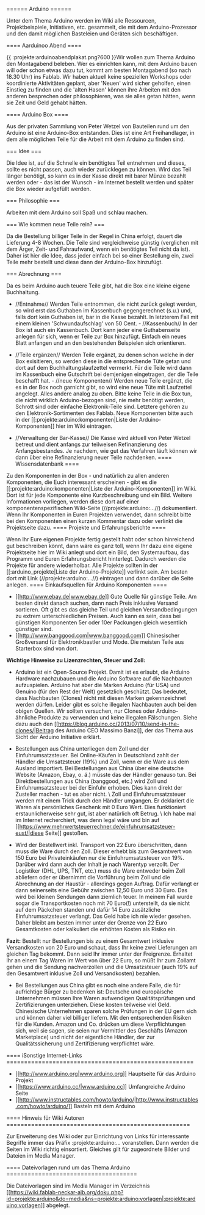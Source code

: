 ====== Arduino ======

Unter dem Thema Arduino werden im Wiki alle Ressourcen, Projektbeispiele, Initiativen, etc. gesammelt, die mit dem Arduino-Prozessor und den damit möglichen Basteleien und Geräten sich beschäftigen.

==== Aarduinoo Abend ====

{{  :projekte:arduinoabendplakat.png?600  }}Wir wollen zum Thema Arduino den Montagabend beleben. Wer es einrichten kann, mit dem Arduino bauen will oder schon etwas dazu tut, kommt am besten Montagabend (so nach 18.30 Uhr) ins Fablab. Wir haben aktuell keine speziellen Workshops oder koordinierte Aktivitäten geplant, aber 'Neuen' wird sicher geholfen, einen Einstieg zu finden und die 'alten Hasen' können ihre Arbeiten mit den anderen besprechen oder philosophieren, was sie alles getan hätten, wenn sie Zeit und Geld gehabt hätten.

==== Arduino Box ====

Aus der privaten Sammlung von Peter Wetzel von Bauteilen rund um den Arduino ist eine Arduino-Box entstanden. Dies ist eine Art Freihandlager, in dem alle möglichen Teile für die Arbeit mit dem Arduino zu finden sind.

=== Idee ===

Die Idee ist, auf die Schnelle ein benötigtes Teil entnehmen und dieses, sollte es nicht passen, auch wieder zurücklegen zu können. Wird das Teil länger benötigt, so kann es in der Kasse direkt mit barer Münze bezahlt werden oder - das ist der Wunsch - im Internet bestellt werden und später die Box wieder aufgefüllt werden.

=== Philosophie ===

Arbeiten mit dem Arduino soll Spaß und schlau machen.

=== Wie kommen neue Teile rein? ===

Da die Bestellung billiger Teile in der Regel in China erfolgt, dauert die Lieferung 4-8 Wochen. Die Teile sind vergleichweise günstig (verglichen mit dem Ärger, Zeit- und Fahraufwand, wenn ein benötigtes Teil nicht da ist). Daher ist hier die Idee, dass jeder einfach bei so einer Bestellung ein, zwei Teile mehr bestellt und diese dann der Arduino-Box hinzufügt.

=== Abrechnung ===

Da es beim Arduino auch teuere Teile gibt, hat die Box eine kleine eigene Buchhaltung.

- //Entnahme// Werden Teile entnommen, die nicht zurück gelegt werden, so wird erst das Guthaben im Kassenbuch gegengerechnet (s.u.) und, falls dort kein Guthaben ist, bar in die Kasse bezahlt. In letzterem Fall mit einem kleinen 'Schwundaufschlag' von 50 Cent. - //Kassenbuch// In der Box ist auch ein Kassenbuch. Dort kann jeder eine Guthabenseite anlegen für sich, wenn er Teile zur Box hinzufügt. Einfach ein neues Blatt anfangen und an den bestehenden Beispielen sich orientieren.

- //Teile ergänzen// Werden Teile ergänzt, zu denen schon welche in der Box exisitieren, so werden diese in die entsprechende Tüte getan und dort auf dem Buchhaltungslaufzettel vermerkt. Für die Teile wird dann im Kassenbuch eine Gutschrift bei demjenigen eingetragen, der die Teile beschafft hat. - //neue Komponenten// Werden neue Teile ergänzt, die es in der Box noch garnicht gibt, so wird eine neue Tüte mit Laufzettel angelegt. Alles andere analog zu oben. Bitte keine Teile in die Box tun, die nicht wirklich Arduino-bezogen sind, nie mehr benötigt werden, Schrott sind oder einfache Elektronik-Teile sind. Letztere gehören zu den Elektronik-Sortimenten des Fablab. Neue Komponenten bitte auch in der [[:projekte:arduino:komponenten|Liste der Arduino-Komponenten]] hier im Wiki eintragen.

- //Verwaltung der Bar-Kasse// Die Kasse wird aktuell von Peter Wetzel betreut und dient anfangs zur teilweisen Refinanzierung des Anfangsbestandes. Je nachdem, wie gut das Verfahren läuft können wir dann über eine Refinanzierung neuer Teile nachdenken.
==== Wissensdatenbank ====

Zu den Komponenten in der Box - und natürlich zu allen anderen Komponenten, die Euch interessant erscheinen - gibt es die [[:projekte:arduino:komponenten|Liste der Arduino-Komponenten]] im Wiki. Dort ist für jede Komponente eine Kurzbeschreibung und ein Bild. Weitere Informationen vorliegen, werden diese dort auf einer komponentenspezifischen Wiki-Seite (//projekte:arduino:…//) dokumentiert. Wenn Ihr Komponenten in Euren Projekten verwendet, dann schreibt bitte bei den Komponenten einen kurzen Kommentar dazu oder verlinkt die Projektseite dazu.
==== Projekte und Erfahrungsberichte ====

Wenn Ihr Eure eigenen Projekte fertig gestellt habt oder schon hinreichend gut beschreiben könnt, dann wäre es ganz toll, wenn Ihr dazu eine eigene Projektseite hier im Wiki anlegt und dort ein Bild, den Systemaufbau, das Programm und Euren Erfahrungsbericht hinterlegt. Dadurch werden die Projekte für andere wiederholbar. Alle Projekte sollten in der [[:arduino_projekte|Liste der Arduino-Projekte]] verlinkt sein. Am besten dort mit Link (//projekte:arduino:…//) eintragen und dann darüber die Seite anlegen.
==== Einkaufsquellen für Arduino Komponenten ====

  * [[http://www.ebay.de|www.ebay.de]] Gute Quelle für günstige Teile. Am besten direkt danach suchen, dann nach Preis inklusive Versand sortieren. Oft gibt es das gleiche Teil und gleichen Versandbedingungen zu extrem unterschiedlichen Preisen. Auch kann es sein, dass bei günstigen Komponenten 5er oder 10er Packungen gleich wesentlich günstiger sind.
  * [[http://www.banggood.com|www.banggood.com]] Chinesischer Großversand für Elektronikbastler und Mode. Die meisten Teile aus Starterbox sind von dort.

**Wichtige Hinweise zu Lizenzrechten, Steuer und Zoll:**

  * Arduino ist ein Open-Source Projekt. Damit ist es erlaubt, die Arduino Hardware nachzubauen und die Arduino Software auf die Nachbauten aufzuspielen. Arduino hat aber die Marken Arduino (für USA) und Genuino (für den Rest der Welt) gesetzlich geschützt. Das bedeutet, dass Nachbauten (Clones) nicht mit diesen Marken gekennzeichnet werden dürfen. Leider gibt es solche illegalen Nachbauten auch bei den obigen Quellen. Wir sollten versuchen, nur Clones oder Arduino-ähnliche Produkte zu verwenden und keine illegalen Fälschungen. Siehe dazu auch den [[https://blog.arduino.cc/2013/07/10/send-in-the-clones/|Beitrag des Arduino CEO Massimo Banzi]], der das Thema aus Sicht der Arduino Initiative erklärt.

  * Bestellungen aus China unterliegen dem Zoll und der Einfuhrumsatzsteuer. Bei Online-Käufen in Deutschland zahlt der Händler die Umsatzsteuer (19%) und Zoll, wenn er die Ware aus dem Ausland importiert. Bei Bestellungen aus China über eine deutsche Website (Amazon, Ebay, o. ä.) müsste das der Händler genauso tun. Bei Direktbestellungen aus China (banggood, etc.) wird Zoll und Einfuhrumsatzsteuer bei der Einfuhr erhoben. Dies kann direkt der Zusteller machen - tut es aber nicht. \\ Zoll und Einfuhrumsatzsteuer werden mit einem Trick durch den Händler umgangen. Er deklariert die Waren als persönliches Geschenk mit 0 Euro Wert. Dies funktioniert erstaunlicherweise sehr gut, ist aber natürlich oft Betrug. \\ Ich habe mal im Internet recherchiert, was denn legal wäre und bin auf [[https://www.mehrwertsteuerrechner.de/einfuhrumsatzsteuer-eust/|diese Seite]] gestoßen.
  * Wird der Bestellwert inkl. Transport von 22 Euro überschritten, dann muss die Ware durch den Zoll. Dieser erhebt bis zum Gesamtwert von 150 Euro bei Privateinkäufen nur die Einfuhrumsatzsteuer von 19%. Darüber wird dann auch der Inhalt je nach Warentyp verzollt. Der Logistiker (DHL, UPS, TNT, etc.) muss die Ware entweder beim Zoll abliefern oder er übernimmt die Vorführung beim Zoll und die Abrechnung an der Haustür - allerdings gegen Auftrag. Dafür verlangt er dann seinerseits eine Gebühr zwischen 12,50 Euro und 30 Euro. Das wird bei kleinen Sendungen dann ziemlich teuer. In meinem Fall wurde sogar die Transportkosten noch mit 70 Euro(!) unterstellt, da sie nicht auf dem Päckchen standen und dafür 14 Euro zusätzliche Einfuhrumsatzsteuer verlangt. Das Geld habe ich nie wieder gesehen. Daher bleibt am besten immer unter der Grenze von 22 Euro Gesamtkosten oder kalkuliert die erhöhten Kosten als Risiko ein.

**Fazit:**  Bestellt nur Bestellungen bis zu einem Gesamtwert inklusive Versandkosten von 20 Euro und schaut, dass Ihr keine zwei Lieferungen am gleichen Tag bekommt. Dann seid Ihr immer unter der Freigrenze. Erhaltet Ihr an einem Tag Waren im Wert von über 22 Euro, so müßt Ihr zum Zollamt gehen und die Sendung nachverzollen und die Umsatzsteuer (auch 19% auf den Gesamtwert inklusive Zoll und Versandkosten) bezahlen.

  * Bei Bestellungen aus China gibt es noch eine andere Falle, die für aufrichtige Bürger zu bedenken ist: Deutsche und europäische Unternehmen müssen Ihre Waren aufwendigen Qualitätsprüfungen und Zertifizierungen unterziehen. Diese kosten teilweise viel Geld. Chinesische Unternehmen sparen solche Prüfungen in der EU gern sich und können daher viel billiger liefern. Mit den entsprechenden Risiken für die Kunden. Amazon und Co. drücken um diese Verpflichtungen sich, weil sie sagen, sie seien nur Vermittler des Geschäfts (Amazon Marketplace) und nicht der eigentliche Händler, der zur Qualitätssicherung und Zertifizierung verpflichtet wäre.

==== iSonstige Internet-Links =====================================================

  * [[http://www.arduino.org|www.arduino.org]] Hauptseite für das Arduino Projekt
  * [[https://www.arduino.cc/|www.arduino.cc]] Umfangreiche Arduino Seite
  * [[http://www.instructables.com/howto/arduino/|http://www.instructables.com/howto/arduino/]] Basteln mit dem Arduino

==== Hinweis für Wiki Autoren ====================================================

Zur Erweiterung des Wiki oder zur Einrichtung von Links für interessante Begriffe immer das Präfix :projekte:arduino:… voranstellen. Dann werden die Seiten im Wiki richtig einsortiert. Gleiches gilt für zugeordnete Bilder und Dateien im Media Manager.

==== Dateivorlagen rund um das Thema Arduino =====================================

Die Dateivorlagen sind im Media Manager im Verzeichnis [[https://wiki.fablab-neckar-alb.org/doku.php?id=projekte:arduino&do=media&ns=projekte:arduino:vorlagen|:projekte:arduino:vorlagen]] abgelegt.

